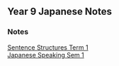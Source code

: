 <head>
  <title>Year 9 Japanese Notes</title>
</head>
<body>
  <h2>Year 9 Japanese Notes</h2>
  <h3>Notes</h3>
  <p><a href="https://shan-mei.github.io/shanmeis-notes/notes/year-9/japanese/sentence-structures.html">Sentence Structures Term 1</a><br><a href="https://shan-mei.github.io/shanmeis-notes/notes/year-9/japanese/speaking-1.html">Japanese Speaking Sem 1</a></p>
</body>